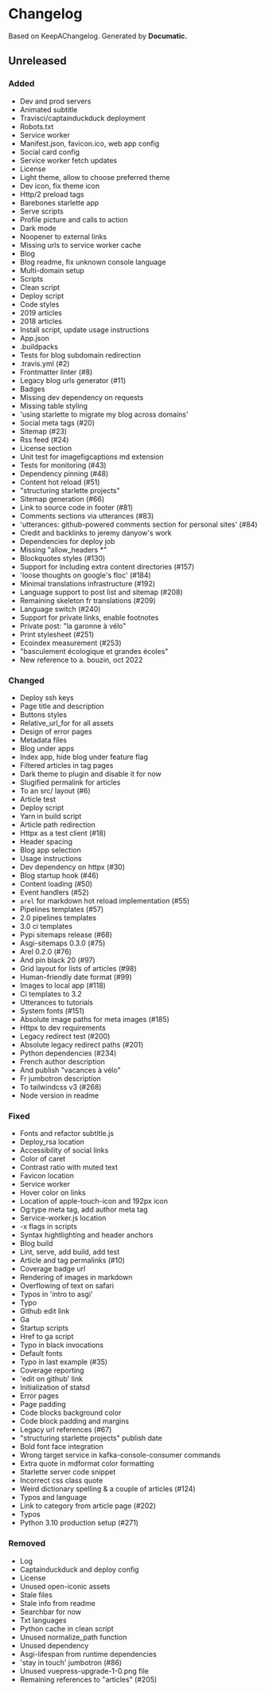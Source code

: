 # Changelog

Based on KeepAChangelog.
Generated by **Documatic.**

## Unreleased

### Added

* Dev and prod servers
* Animated subtitle
* Travisci/captainduckduck deployment
* Robots.txt
* Service worker
* Manifest.json,  favicon.ico,  web app config
* Social card config
* Service worker fetch updates
* License
* Light theme, allow to choose preferred theme
* Dev icon, fix theme icon
* Http/2 preload tags
* Barebones starlette app
* Serve scripts
* Profile picture and calls to action
* Dark mode
* Noopener to external links
* Missing urls to service worker cache
* Blog
* Blog readme, fix unknown console language
* Multi-domain setup
* Scripts
* Clean script
* Deploy script
* Code styles
* 2019 articles
* 2018 articles
* Install script, update usage instructions
* App.json
* .buildpacks
* Tests for blog subdomain redirection
* .travis.yml (#2)
* Frontmatter linter (#8)
* Legacy blog urls generator (#11)
* Badges
* Missing dev dependency on requests
* Missing table styling
* 'using starlette to migrate my blog across domains'
* Social meta tags (#20)
* Sitemap (#23)
* Rss feed (#24)
* License section
* Unit test for imagefigcaptions md extension
* Tests for monitoring (#43)
* Dependency pinning (#48)
* Content hot reload (#51)
* "structuring starlette projects"
* Sitemap generation (#66)
* Link to source code in footer (#81)
* Comments sections via utterances (#83)
* 'utterances: github-powered comments section for personal sites' (#84)
* Credit and backlinks to jeremy danyow's work
* Dependencies for deploy job
* Missing "allow_headers *"
* Blockquotes styles (#130)
* Support for including extra content directories (#157)
* 'loose thoughts on google's floc' (#184)
* Minimal translations infrastructure (#192)
* Language support to post list and sitemap (#208)
* Remaining skeleton fr translations (#209)
* Language switch (#240)
* Support for private links, enable footnotes
* Private post: "la garonne à vélo"
* Print stylesheet (#251)
* Ecoindex measurement (#253)
* "basculement écologique et grandes écoles"
* New reference to a. bouzin, oct 2022

### Changed

* Deploy ssh keys
* Page title and description
* Buttons styles
* Relative_url_for for all assets
* Design of error pages
* Metadata files
* Blog under apps
* Index app, hide blog under feature flag
* Filtered articles in tag pages
* Dark theme to plugin and disable it for now
* Slugified permalink for articles
* To an src/ layout (#6)
* Article test
* Deploy script
* Yarn in build script
* Article path redirection
* Httpx as a test client (#18)
* Header spacing
* Blog app selection
* Usage instructions
* Dev dependency on httpx (#30)
* Blog startup hook (#46)
* Content loading (#50)
* Event handlers (#52)
* `arel` for markdown hot reload implementation (#55)
* Pipelines templates (#57)
* 2.0 pipelines templates
* 3.0 ci templates
* Pypi sitemaps release (#68)
* Asgi-sitemaps 0.3.0 (#75)
* Arel 0.2.0 (#76)
* And pin black 20 (#97)
* Grid layout for lists of articles (#98)
* Human-friendly date format (#99)
* Images to local app (#118)
* Ci templates to 3.2
* Utterances to tutorials
* System fonts (#151)
* Absolute image paths for meta images (#185)
* Httpx to dev requirements
* Legacy redirect test (#200)
* Absolute legacy redirect paths (#201)
* Python dependencies (#234)
* French author description
* And publish "vacances à vélo"
* Fr jumbotron description
* To tailwindcss v3 (#268)
* Node version in readme

### Fixed

* Fonts and refactor subtitle.js
* Deploy_rsa location
* Accessibility of social links
* Color of caret
* Contrast ratio with muted text
* Favicon location
* Service worker
* Hover color on links
* Location of apple-touch-icon and 192px icon
* Og:type meta tag, add author meta tag
* Service-worker.js location
* -x flags in scripts
* Syntax hightlighting and header anchors
* Blog build
* Lint, serve, add build, add test
* Article and tag permalinks (#10)
* Coverage badge url
* Rendering of images in markdown
* Overflowing of text on safari
* Typos in 'intro to asgi'
* Typo
* Github edit link
* Ga
* Startup scripts
* Href to ga script
* Typo in black invocations
* Default fonts
* Typo in last example (#35)
* Coverage reporting
* 'edit on github' link
* Initialization of statsd
* Error pages
* Page padding
* Code blocks background color
* Code block padding and margins
* Legacy url references (#67)
* "structuring starlette projects" publish date
* Bold font face integration
* Wrong target service in kafka-console-consumer commands
* Extra quote in mdformat color formatting
* Starlette server code snippet
* Incorrect css class quote
* Weird dictionary spelling & a couple of articles (#124)
* Typos and language
* Link to category from article page (#202)
* Typos
* Python 3.10 production setup (#271)

### Removed

* Log
* Captainduckduck and deploy config
* License
* Unused open-iconic assets
* Stale files
* Stale info from readme
* Searchbar for now
* Txt languages
* Python cache in clean script
* Unused normalize_path function
* Unused dependency
* Asgi-lifespan from runtime dependencies
* 'stay in touch' jumbotron (#86)
* Unused vuepress-upgrade-1-0.png file
* Remaining references to "articles" (#205)
